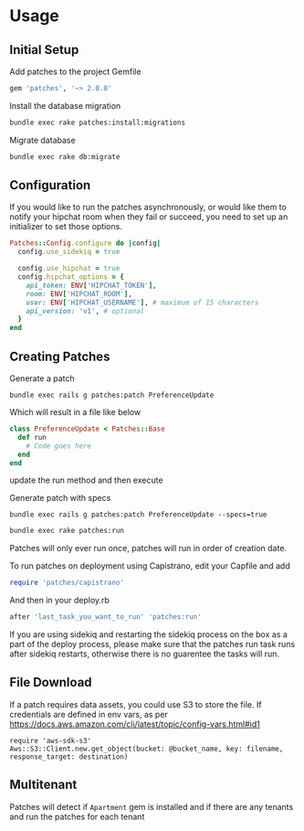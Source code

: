 # Usage

## Initial Setup

Add patches to the project Gemfile

```ruby
gem 'patches', '~> 2.0.0'
```

Install the database migration

```bash
bundle exec rake patches:install:migrations
```

Migrate database

```bash
bundle exec rake db:migrate
```

## Configuration

If you would like to run the patches asynchronously, or would like them to notify your hipchat room when they fail or succeed, you need to set up an initializer to set those options.

```Ruby
Patches::Config.configure do |config|
  config.use_sidekiq = true

  config.use_hipchat = true
  config.hipchat_options = {
    api_token: ENV['HIPCHAT_TOKEN'],
    room: ENV['HIPCHAT_ROOM'],
    user: ENV['HIPCHAT_USERNAME'], # maximum of 15 characters
    api_version: 'v1', # optional
  }
end
```

## Creating Patches

Generate a patch

```
bundle exec rails g patches:patch PreferenceUpdate
```

Which will result in a file like below

```ruby
class PreferenceUpdate < Patches::Base
  def run
    # Code goes here
  end
end
```

update the run method and then execute

Generate patch with specs

```
bundle exec rails g patches:patch PreferenceUpdate --specs=true
```


```bash
bundle exec rake patches:run
```

Patches will only ever run once, patches will run in order of creation date.

To run patches on deployment using Capistrano, edit your Capfile and add

```ruby
require 'patches/capistrano'
```

And then in your deploy.rb

```ruby
after 'last_task_you_want_to_run' 'patches:run'
```

If you are using sidekiq and restarting the sidekiq process on the box as a part of the deploy process, please make sure that the patches run task runs after sidekiq restarts, otherwise there is no guarentee the tasks will run.

## File Download

If a patch requires data assets, you could use S3 to store the file.
If credentials are defined in env vars, as per https://docs.aws.amazon.com/cli/latest/topic/config-vars.html#id1

```
require 'aws-sdk-s3'
Aws::S3::Client.new.get_object(bucket: @bucket_name, key: filename, response_target: destination)
```

## Multitenant

Patches will detect if `Apartment` gem is installed and if there are any tenants and run the patches for each tenant
